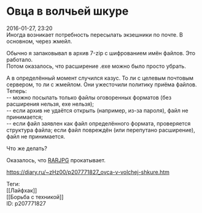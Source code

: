 Овца в волчьей шкуре
=====================

   
 2016-01-27, 23:20   
  Иногда возникает потребность пересылать экзешники по почте. В основном, через жмейл.   
   
 Обычно я запаковывал в архив 7-zip с шифрованием имён файлов. Это работало.   
 Потом оказалось, что расширение .exe можно было просто убрать.   
   
 А в определённый момент случился казус. То ли с целевым почтовым сервером, то ли с жмейлом. Они ужесточили политику приёма файлов. Теперь:   
 -- можно посылать только файлы оговоренных форматов (без расширения нельзя, exe нельзя);   
 -- если архив не удаётся открыть (например, из-за пароля), файл не принимается;   
 -- если файл заявлен как файл определённого формата, проверяется структура файла; если файл повреждён (или перепутано расширение), файл не принимается.   
   
 Что же делать?   
   
 Оказалось, что  [RARJPG](http://voffa.ru/useful/rar-jpg.html)  прокатывает.   
    
 <https://diary.ru/~zHz00/p207771827_ovca-v-volchej-shkure.htm>   
   
 Теги:   
 [[Лайфхак]]   
 [[Борьба с техникой]]   
 ID: p207771827
